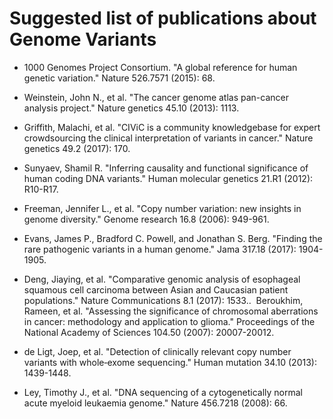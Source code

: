 # Suggested list of publications about Genome Variants

- 1000 Genomes Project Consortium. "A global reference for human genetic variation." Nature 526.7571 (2015): 68.

- Weinstein, John N., et al. "The cancer genome atlas pan-cancer analysis project." Nature genetics 45.10 (2013): 1113.

- Griffith, Malachi, et al. "CIViC is a community knowledgebase for expert crowdsourcing the clinical interpretation of variants in cancer." Nature genetics 49.2 (2017): 170.

- Sunyaev, Shamil R. "Inferring causality and functional significance of human coding DNA variants." Human molecular genetics 21.R1 (2012): R10-R17.

- Freeman, Jennifer L., et al. "Copy number variation: new insights in genome diversity." Genome research 16.8 (2006): 949-961.

- Evans, James P., Bradford C. Powell, and Jonathan S. Berg. "Finding the rare pathogenic variants in a human genome." Jama 317.18 (2017): 1904-1905.

- Deng, Jiaying, et al. "Comparative genomic analysis of esophageal squamous cell carcinoma between Asian and Caucasian patient populations." Nature Communications 8.1 (2017): 1533..
 Beroukhim, Rameen, et al. "Assessing the significance of chromosomal aberrations in cancer: methodology and application to glioma." Proceedings of the National Academy of Sciences 104.50 (2007): 20007-20012.

- de Ligt, Joep, et al. "Detection of clinically relevant copy number variants with whole‐exome sequencing." Human mutation 34.10 (2013): 1439-1448.

- Ley, Timothy J., et al. "DNA sequencing of a cytogenetically normal acute myeloid leukaemia genome." Nature 456.7218 (2008): 66.
